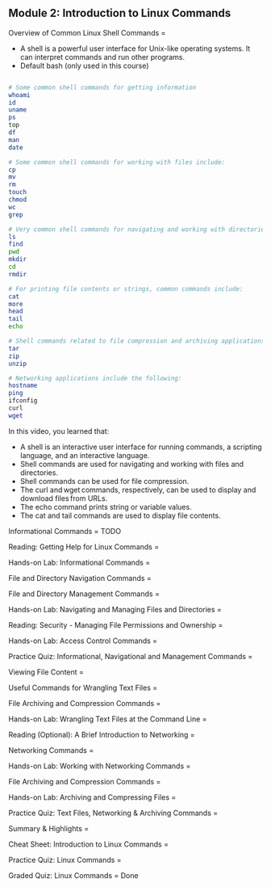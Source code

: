 ## Module 2: Introduction to Linux Commands

Overview of Common Linux Shell Commands =

* A shell is a powerful user interface for Unix-like operating systems. It can interpret commands
and run other programs.
* Default bash (only used in this course)

```bash

# Some common shell commands for getting information
whoami
id
uname
ps
top
df
man
date

# Some common shell commands for working with files include:
cp
mv
rm
touch
chmod
wc
grep

# Very common shell commands for navigating and working with directories include:
ls
find
pwd
mkdir
cd
rmdir

# For printing file contents or strings, common commands include:
cat
more
head
tail
echo

# Shell commands related to file compression and archiving applications include:
tar
zip
unzip

# Networking applications include the following:
hostname
ping
ifconfig
curl
wget

```

In this video, you learned that:
* A shell is an interactive user interface for running commands, a scripting language, and
an interactive language.
* Shell commands are used for navigating and working with files and directories.
* Shell commands can be used for file compression.
* The curl and wget commands, respectively, can be used to display and download files from
URLs.
* The echo command prints string or variable values.
* The cat and tail commands are used to display file contents.

Informational Commands = TODO

Reading: Getting Help for Linux Commands =

Hands-on Lab: Informational Commands =

File and Directory Navigation Commands =

File and Directory Management Commands =

Hands-on Lab:  Navigating and Managing Files and Directories =

Reading: Security - Managing File Permissions and Ownership =

Hands-on Lab: Access Control Commands =

Practice Quiz: Informational, Navigational and Management Commands =

Viewing File Content =

Useful Commands for Wrangling Text Files =

File Archiving and Compression Commands =

Hands-on Lab: Wrangling Text Files at the Command Line =

Reading (Optional): A Brief Introduction to Networking =

Networking Commands =

Hands-on Lab: Working with Networking Commands =

File Archiving and Compression Commands =

Hands-on Lab: Archiving and Compressing Files =

Practice Quiz: Text Files, Networking & Archiving Commands =

Summary & Highlights =

Cheat Sheet: Introduction to Linux Commands =

Practice Quiz: Linux Commands =

Graded Quiz: Linux Commands = Done


